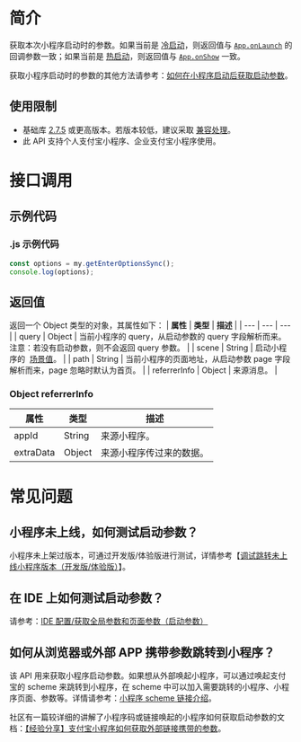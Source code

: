# 简介

获取本次小程序启动时的参数。如果当前是 [冷启动](https://opendocs.alipay.com/mini/framework/operating-mechanism)，则返回值与 [`App.onLaunch`](https://opendocs.alipay.com/mini/framework/app-detail) 的回调参数一致；如果当前是 [热启动](https://opendocs.alipay.com/mini/framework/operating-mechanism)，则返回值与 [`App.onShow`](https://opendocs.alipay.com/mini/framework/app-detail) 一致。

获取小程序启动时的参数的其他方法请参考：[如何在小程序启动后获取启动参数](https://opendocs.alipay.com/support/01rb2a)。

## 使用限制

- 基础库 [2.7.5](https://opendocs.alipay.com/mini/framework/lib-upgrade-v2) 或更高版本。若版本较低，建议采取 [兼容处理](https://opendocs.alipay.com/mini/framework/compatibility)。
- 此 API 支持个人支付宝小程序、企业支付宝小程序使用。

# 接口调用

## 示例代码

### .js 示例代码

```javascript
const options = my.getEnterOptionsSync();
console.log(options);
```

## 返回值

返回一个 Object 类型的对象，其属性如下： | **属性** | **类型** | **描述** | | --- | --- | --- | | query | Object | 当前小程序的 query，从启动参数的 query 字段解析而来。<br />注意：若没有启动参数，则不会返回 query 参数。 | | scene | String | 启动小程序的  [场景值](https://opendocs.alipay.com/mini/framework/scene)。 | | path | String | 当前小程序的页面地址，从启动参数 page 字段解析而来，page 忽略时默认为首页。 | | referrerInfo | Object | 来源消息。 |

### Object referrerInfo

| **属性**  | **类型** | **描述**                 |
| --------- | -------- | ------------------------ |
| appId     | String   | 来源小程序。             |
| extraData | Object   | 来源小程序传过来的数据。 |

# 常见问题

## 小程序未上线，如何测试启动参数？

小程序未上架过版本，可通过开发版/体验版进行测试，详情参考【[调试跳转未上线小程序版本（开发版/体验版）](https://opendocs.alipay.com/support/01rb0j)】。

## 在 IDE 上如何测试启动参数？

请参考：[IDE 配置/获取全局参数和页面参数（启动参数）](https://opendocs.alipay.com/support/01rb7b)

## 如何从浏览器或外部 APP 携带参数跳转到小程序？

该 API 用来获取小程序启动参数。如果想从外部唤起小程序，可以通过唤起支付宝的 scheme 来跳转到小程序，在 scheme 中可以加入需要跳转的小程序、小程序页面、参数等。详情请参考：[小程序 scheme 链接介绍](https://opendocs.alipay.com/support/01rb18)。

社区有一篇较详细的讲解了小程序码或链接唤起的小程序如何获取启动参数的文档：[【经验分享】支付宝小程序如何获取外部链接携带的参数](https://forum.alipay.com/mini-app/post/35101021)。
